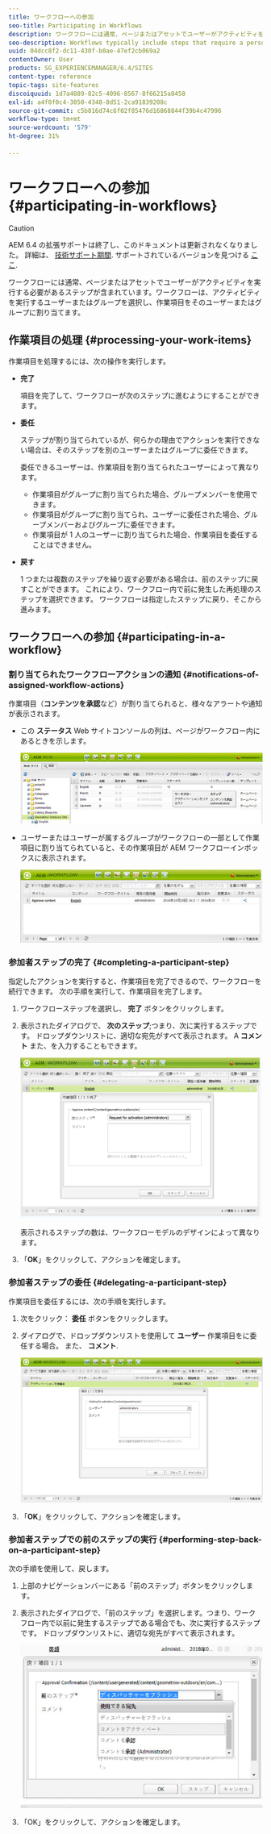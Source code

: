 ```yaml
---
title: ワークフローへの参加
seo-title: Participating in Workflows
description: ワークフローには通常、ページまたはアセットでユーザーがアクティビティを実行する必要があるステップが含まれています。ワークフローは、アクティビティを実行するユーザーまたはグループを選択し、作業項目をそのユーザーまたはグループに割り当てます。
seo-description: Workflows typically include steps that require a person to perform an activity on a page or asset. The workflow selects a user or group to perform the activity and assigns a work item to that person or group.
uuid: 04dcc8f2-dc11-430f-b0ae-47ef2cb069a2
contentOwner: User
products: SG_EXPERIENCEMANAGER/6.4/SITES
content-type: reference
topic-tags: site-features
discoiquuid: 1d7a4889-82c5-4096-8567-8f66215a8458
exl-id: a4f0f0c4-3050-4348-8d51-2ca91839208c
source-git-commit: c5b816d74c6f02f85476d16868844f39b4c47996
workflow-type: tm+mt
source-wordcount: '579'
ht-degree: 31%

---
```


# ワークフローへの参加 {#participating-in-workflows}

>[!CAUTION]
>
>AEM 6.4 の拡張サポートは終了し、このドキュメントは更新されなくなりました。 詳細は、 [技術サポート期間](https://helpx.adobe.com/jp/support/programs/eol-matrix.html). サポートされているバージョンを見つける [ここ](https://experienceleague.adobe.com/docs/?lang=ja).

ワークフローには通常、ページまたはアセットでユーザーがアクティビティを実行する必要があるステップが含まれています。ワークフローは、アクティビティを実行するユーザーまたはグループを選択し、作業項目をそのユーザーまたはグループに割り当てます。

## 作業項目の処理 {#processing-your-work-items}

作業項目を処理するには、次の操作を実行します。

* **完了**

   項目を完了して、ワークフローが次のステップに進むようにすることができます。

* **委任**

   ステップが割り当てられているが、何らかの理由でアクションを実行できない場合は、そのステップを別のユーザーまたはグループに委任できます。

   委任できるユーザーは、作業項目を割り当てられたユーザーによって異なります。

   * 作業項目がグループに割り当てられた場合、グループメンバーを使用できます。
   * 作業項目がグループに割り当てられ、ユーザーに委任された場合、グループメンバーおよびグループに委任できます。
   * 作業項目が 1 人のユーザーに割り当てられた場合、作業項目を委任することはできません。

* **戻す**

   1 つまたは複数のステップを繰り返す必要がある場合は、前のステップに戻すことができます。 これにより、ワークフロー内で前に発生した再処理のステップを選択できます。 ワークフローは指定したステップに戻り、そこから進みます。

## ワークフローへの参加  {#participating-in-a-workflow}

### 割り当てられたワークフローアクションの通知 {#notifications-of-assigned-workflow-actions}

作業項目（**コンテンツを承認**&#x200B;など）が割り当てられると、様々なアラートや通知が表示されます。

* この **ステータス** Web サイトコンソールの列は、ページがワークフロー内にあるときを示します。

   ![workflowstatus-1](assets/workflowstatus-1.png)

* ユーザーまたはユーザーが属するグループがワークフローの一部として作業項目に割り当てられていると、その作業項目が AEM ワークフローインボックスに表示されます。

   ![workflowinbox](assets/workflowinbox.png)

### 参加者ステップの完了 {#completing-a-participant-step}

指定したアクションを実行すると、作業項目を完了できるので、ワークフローを続行できます。 次の手順を実行して、作業項目を完了します。

1. ワークフローステップを選択し、 **完了** ボタンをクリックします。
1. 表示されたダイアログで、 **次のステップ**;つまり、次に実行するステップです。 ドロップダウンリストに、適切な宛先がすべて表示されます。 A **コメント** また、を入力することもできます。

   ![workflowcomplete](assets/workflowcomplete.png)

   表示されるステップの数は、ワークフローモデルのデザインによって異なります。

1. 「**OK**」をクリックして、アクションを確定します。

### 参加者ステップの委任 {#delegating-a-participant-step}

作業項目を委任するには、次の手順を実行します。

1. 次をクリック： **委任** ボタンをクリックします。
1. ダイアログで、ドロップダウンリストを使用して **ユーザー** 作業項目をに委任する場合。 また、 **コメント**.

   ![workflowdelegate](assets/workflowdelegate.png)

1. 「**OK**」をクリックして、アクションを確定します。

### 参加者ステップでの前のステップの実行 {#performing-step-back-on-a-participant-step}

次の手順を使用して、戻します。

1. 上部のナビゲーションバーにある「前のステップ」ボタンをクリックします。
1. 表示されたダイアログで、「前のステップ」を選択します。つまり、ワークフロー内で以前に発生するステップである場合でも、次に実行するステップです。 ドロップダウンリストに、適切な宛先がすべて表示されます。

   ![screen_shot_2018-08-10at155325](assets/screen_shot_2018-08-10at155325.jpg)

1. 「OK」をクリックして、アクションを確定します。
